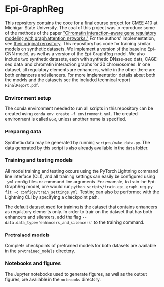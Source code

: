 # Epi-GraphReg

This repository contains the code for a final course project for CMSE 410 at Michigan State University. The goal of this project was to reproduce some of the methods of the paper ["Chromatin interaction–aware gene regulatory modeling with graph attention networks."](https://pubmed.ncbi.nlm.nih.gov/35396274/) For the authors' implementation, see [their original repository](https://github.com/karbalayghareh/GraphReg/). This repository has code for training similar models on synthetic datasets. We implement a version of the baseline Epi-CNN model, as well as a version of the Epi-GraphReg model. We also include two synthetic datasets, each with synthetic DNase-seq data, CAGE-seq data, and chromatin interaction graphs for 30 chromosomes. In one dataset, all regulatory elements are enhancers, while in the other there are both enhancers and silencers. For more implementation details about both the models and the datasets see the included technical report `FinalReport.pdf`.

### Environment setup
The conda environment needed to run all scripts in this repository can be created using `conda env create -f environment.yml`. The created environment is called `EGR`, unless another name is specified.

### Preparing data
Synthetic data may be generated by running `scripts/make_data.py`. The data generated by this script is also already available in the `data` folder.

### Training and testing models 
All model training and testing occurs using the PyTorch Lightning command line interface (CLI), and all training settings can easily be configured using `.yml` config files or command line arguments. For example, to train the Epi-GraphReg model, one would run `python scripts/train_epi_graph_reg.py fit -c configs/train_settings.yml`. Testing can also be performed with the Lightning CLI by specifying a checkpoint path.

The default dataset used for training is the dataset that contains enhancers as regulatory elements only. In order to train on the dataset that has both enhancers and silencers, add the flag `--data.data_type='enhancers_and_silencers'` to the training command.

### Pretrained models
Complete checkpoints of pretrained models for both datasets are available in the `pretrained_models` directory.

### Notebooks and figures

The Jupyter notebooks used to generate figures, as well as the output figures, are available in the `notebooks` directory.
